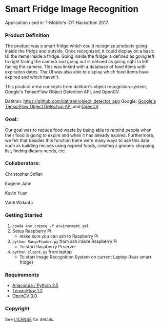 # Smart Fridge Image Recognition

Application used in T-Mobile's IOT Hackathon 2017. 

### Product Definition

The product was a smart fridge which could recognize products going inside the fridge and outside. Once recognized, it could display on a basic UI the items inside a fridge. Going inside the fridge is defined as going left to right facing the camera and going out is defined as going right to left facing the camera. This was linked with a database of food items with expiration dates. The UI was also able to display which food items have expired and which haven't.

This product drew concepts from datitran's object recognition system, Google's TensorFlow Object Detection API, and OpenCV.

Datitran: https://github.com/datitran/object_detector_app
Google: [Google's TensorFlow Object Detection API](https://github.com/tensorflow/models/tree/master/research/object_detection) 
and [OpenCV](http://opencv.org/).

### Goal:

Our goal was to reduce food waste by being able to remind people when their food is going to expire and when it has already expired. Furthermore, we felt that besides this function there were many ways to use this data such as building recipes using expired foods, creating a grocery shopping list, finding dietary needs, etc.

### Collaborators:

Christopher Sofian

Eugene Jahn

Kevin Yuan

Valdi Widanta

### Getting Started
1. `conda env create -f environment.yml`
2. Setup Raspberry Pi
    * make sure you can ssh to Raspberry Pi
3. `python RangeFinder.py` from ssh inside Raspberry Pi
    * To start Raspberry Pi server 
4. `python client.py` from laptop
    * To start Image Recognition System on current Laptop (faux smart fridge)


### Requirements
- [Anaconda / Python 3.5](https://www.continuum.io/downloads)
- [TensorFlow 1.2](https://www.tensorflow.org/)
- [OpenCV 3.0](http://opencv.org/)

### Copyright

See [LICENSE](LICENSE) for details.
